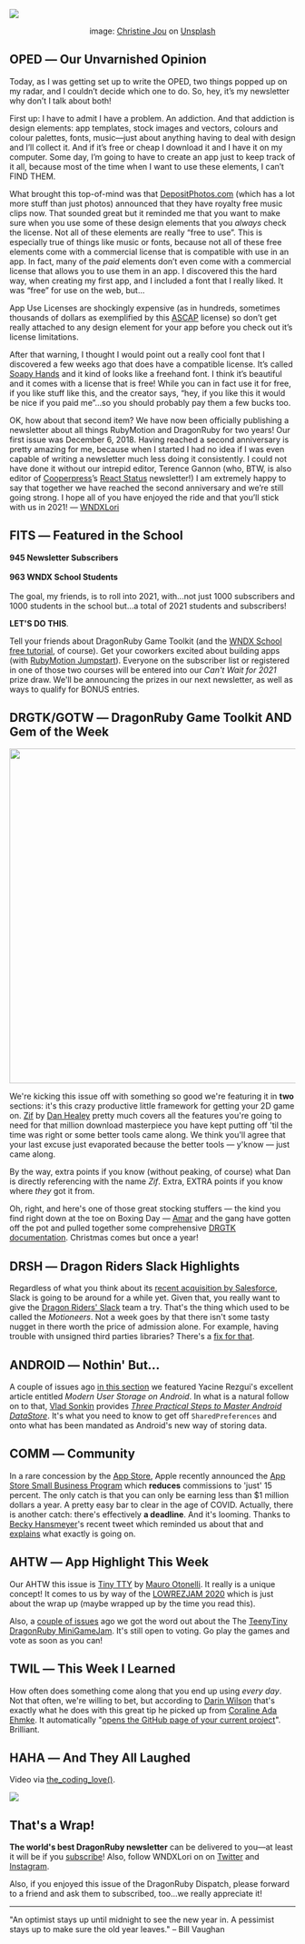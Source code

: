 <div style="display:none;font−size:0;line−height:0;max−height:0;mso−hide:all">DRD073: It's our second anniversary and we're celebrating!</div>

![](https://dragonrubydispatch.com/assets/images/christine-jou-6PPQDX2liKE-unsplash-590x338px.png)

<div style="text-size: small; text-align: center">image: <a href="https://unsplash.com/@chriskjou?utm_source=unsplash&amp;utm_medium=referral&amp;utm_content=creditCopyText">Christine Jou</a> on <a href="https://unsplash.com/s/photos/celebration?utm_source=unsplash&amp;utm_medium=referral&amp;utm_content=creditCopyText">Unsplash</a></div>

## OPED ― Our Unvarnished Opinion

Today, as I was getting set up to write the OPED, two things popped up on my radar, and I couldn’t decide which one to do. So, hey, it’s my newsletter why don’t I talk about both!

First up: I have to admit I have a problem. An addiction. And that addiction is design elements: app templates, stock images and vectors, colours and colour palettes, fonts, music―just about anything having to deal with design and I’ll collect it. And if it’s free or cheap I download it and I have it on my computer. Some day, I’m going to have to create an app just to keep track of it all, because most of the time when I want to use these elements, I can’t FIND THEM.

What brought this top-of-mind was that [DepositPhotos.com](/s/Ddd2Ad) (which has a lot more stuff than just photos) announced that they have royalty free music clips now. That sounded great but it reminded me that you want to make sure when you use some of these design elements that you *always* check the license. Not all of these elements are really “free to use”. This is especially true of things like music or fonts, because not all of these free elements come with a commercial license that is compatible with use in an app. In fact, many of the *paid* elements don’t even come with a commercial license that allows you to use them in an app. I discovered this the hard way, when creating my first app, and I included a font that I really liked. It was “free” for use on the web, but...

App Use Licenses are shockingly expensive (as in hundreds, sometimes thousands of dollars as exemplified by this [ASCAP](/s/h55055) license) so don’t get really attached to any design element for your app before you check out it’s license limitations.

After that warning, I thought I would point out a really cool font that I discovered a few weeks ago that does have a compatible license. It’s called [Soapy Hands](/s/LTLLTT) and it kind of looks like a freehand font. I think it’s beautiful and it comes with a license that is free! While you can in fact use it for free, if you like stuff like this, and the creator says, “hey, if you like this it would be nice if you paid me”...so you should probably pay them a few bucks too.

OK, how about that second item? We have now been officially publishing a newsletter about all things RubyMotion and DragonRuby for two years! Our first issue was December 6, 2018. Having reached a second anniversary is pretty amazing for me, because when I started I had no idea if I was even capable of writing a newsletter much less doing it consistently. I could not have done it without our intrepid editor, Terence Gannon (who, BTW, is also editor of [Cooperpress](/s/C22tqt)’s [React Status](/s/1W119t) newsletter!) I am extremely happy to say that together we have reached the second anniversary and we’re still going strong. I hope all of you have enjoyed the ride and that you’ll stick with us in 2021! ― [WNDXLori](/s/6sU6lU)

## FITS ― Featured in the School

**945 Newsletter Subscribers**
<br/>
<br/>
**963 WNDX School Students**
<br/>
<br/>
The goal, my friends, is to roll into 2021, with...not just 1000 subscribers and 1000 students in the school but...a total of 2021  students and subscribers!

**LET'S DO THIS**.

Tell your friends about DragonRuby Game Toolkit (and the [WNDX School free tutorial](/s/EzbEEE), of course). Get your coworkers excited about building apps (with [RubyMotion Jumpstart](/s/1zi1N1)). Everyone on the subscriber list or registered in one of those two courses will be entered into our *Can't Wait for 2021* prize draw. We'll be announcing the prizes in our next newsletter, as well as ways to qualify for BONUS entries.

## DRGTK/GOTW ― DragonRuby Game Toolkit AND Gem of the Week

<img style="width: 590px" src="https://dragonrubydispatch.com/assets/images/dan-healey-zif-full-demo.gif" />

We're kicking this issue off with something so good we're featuring it in **two** sections: it's this crazy productive little framework for getting your 2D game on. [Zif](/s/4RlR4D) by [Dan Healey](/s/bjXT0T) pretty much covers all the features you're going to need for that million download masterpiece you have kept putting off 'til the time was right or some better tools came along. We think you'll agree that your last excuse just evaporated because the better tools ― y'know ― just came along.

By the way, extra points if you know (without peaking, of course) what Dan is directly referencing with the name *Zif*. Extra, EXTRA points if you know where *they* got it from.

Oh, right, and here's one of those great stocking stuffers ― the kind you find right down at the toe on Boxing Day ― [Amar](/s/v5w59v) and the gang have gotten off the pot and pulled together some comprehensive [DRGTK documentation](/s/T2UUT2). Christmas comes but once a year! 

## DRSH ― Dragon Riders Slack Highlights

Regardless of what you think about its [recent acquisition by Salesforce](/s/PP98D9), Slack is going to be around for a while yet. Given that, you really want to give the [Dragon Riders' Slack](/s/2225O5) team a try. That's the thing which used to be called the <em>Motioneers</em>. Not a week goes by that there isn't some tasty nugget in there worth the price of admission alone. For example, having trouble with unsigned third parties libraries? There's a [fix for that](/s/9s900s).

## ANDROID ― Nothin' But...

A couple of issues ago [in this section](/s/KC5Kia) we featured Yacine Rezgui's excellent article entitled _Modern User Storage on Android_. In what is a natural follow on to that, [Vlad Sonkin](/s/1kkS1S) provides _[Three Practical Steps to Master Android DataStore](/s/T7oPT2)_. It's what you need to know to get off <code>SharedPreferences</code> and onto what has been mandated as Android's new way of storing data.

## COMM ― Community

In a rare concession by the [App Store](/s/nNnNFF), Apple recently announced the [App Store Small Business Program](/s/y8Ly11) which **reduces** commissions to 'just' 15 percent. The only catch is that you can only be earning less than $1 million dollars a year. A pretty easy bar to clear in the age of COVID. Actually, there is another catch: there's effectively **a deadline**. And it's looming. Thanks to [Becky Hansmeyer](/s/9SK9sS)'s recent tweet which reminded us about that and [explains](/s/GIGGsw) what exactly is going on. 

## AHTW ― App Highlight This Week

Our AHTW this issue is [Tiny TTY](/s/oi3o2i) by [Mauro Otonelli](/s/52aa5o). It really is a unique concept! It comes to us by way of the [LOWREZJAM 2020](/s/9xVVQ5) which is just about the wrap up (maybe wrapped up by the time you read this).

Also, a [couple of issues](/s/Q8bww8) ago we got the word out about the The [TeenyTiny DragonRuby MiniGameJam](/s/3w3Kiw). It's still open to voting. Go play the games and vote as soon as you can!

## TWIL ― This Week I Learned

How often does something come along that you end up using _every day_. Not that often, we're willing to bet, but according to [Darin Wilson](/s/1QOQnl) that's exactly what he does with this great tip he picked up from [Coraline Ada Ehmke](/s/N55NlQ). It automatically "[opens the GitHub page of your current project](/s/3AbD63)". Brilliant.

## HAHA ― And They All Laughed

Video via [the&lowbar;coding&lowbar;love()](/s/b899b9).

<span> 
 <a href="/s/6aQII6" target="_blank">
 <img src="https://dragonrubydispatch.com/assets/images/bring-the-intern-590x338px.png" />
 </a>
</span>

## That's a Wrap!

**The world's best DragonRuby newsletter** can be delivered to you—at least it will be if you [subscribe](/s/G8rrGG)! Also, follow WNDXLori on on [Twitter](/s/f0Mfa8) and [Instagram](/s/X2bP0X).

Also, if you enjoyed this issue of the DragonRuby Dispatch, please forward to a friend and ask them to subscribed, too...we really appreciate it!

---------------------------------------

"An optimist stays up until midnight to see the new year in. A pessimist stays up to make sure the old year leaves." – Bill Vaughan
